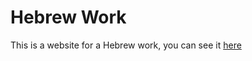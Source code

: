 # Hebrew Work

This is a website for a Hebrew work, you can see it [here](https://noamalffasy.github.io/HebrewWork/)
